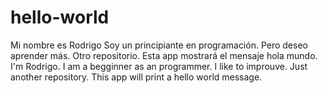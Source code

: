 # hello-world
Mi nombre es Rodrigo Soy un principiante en programación. Pero deseo aprender más. Otro repositorio. Esta app mostrará el mensaje hola mundo.
I'm Rodrigo. I am a begginner as an programmer. I like to improuve. Just another repository. This app will print a hello world message.
